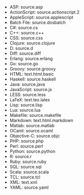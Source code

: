 *	ASP: source.asp
*	ActionScript: source.actionscript.2
*	AppleScript: source.applescript
*	Batch File: source.dosbatch
*	C#: source.cs
*	C++: source.c++
*	CSS: source.css
*	Clojure: source.clojure
*	D: source.d
*	Diff: source.diff
*	Erlang: source.erlang
*	Go: source.go
*	Groovy: source.groovy
*	HTML: text.html.basic
*	Haskell: source.haskell
*	Java: source.java
*	JavaScript: source.js
*	LESS: source.less
*	LaTeX: text.tex.latex
*	Lisp: source.lisp
*	Lua: source.lua
*	Makefile: source.makefile
*	Markdown: text.html.markdown
*	Matlab: source.matlab
*	OCaml: source.ocaml
*	Objective-C: source.objc
*	PHP: source.php
*	Perl: source.perl
*	Python: source.python
*	R: source.r
*	Ruby: source.ruby
*	SQL: source.sql
*	Scala: source.scala
*	TCL: source.tcl
*	XML: text.xml
*	YAML: source.yaml